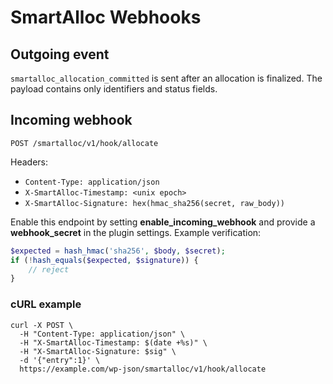 # SmartAlloc Webhooks

## Outgoing event
`smartalloc_allocation_committed` is sent after an allocation is finalized. The
payload contains only identifiers and status fields.

## Incoming webhook
`POST /smartalloc/v1/hook/allocate`

Headers:
- `Content-Type: application/json`
- `X-SmartAlloc-Timestamp: <unix epoch>`
- `X-SmartAlloc-Signature: hex(hmac_sha256(secret, raw_body))`

Enable this endpoint by setting **enable_incoming_webhook** and provide a
**webhook_secret** in the plugin settings. Example verification:

```php
$expected = hash_hmac('sha256', $body, $secret);
if (!hash_equals($expected, $signature)) {
    // reject
}
```

### cURL example
```
curl -X POST \
  -H "Content-Type: application/json" \
  -H "X-SmartAlloc-Timestamp: $(date +%s)" \
  -H "X-SmartAlloc-Signature: $sig" \
  -d '{"entry":1}' \
  https://example.com/wp-json/smartalloc/v1/hook/allocate
```
